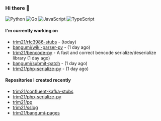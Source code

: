 ### Hi there 👋

![Python](https://img.shields.io/badge/python-3670A0?style=for-the-badge&logo=python&logoColor=ffdd54)
![Go](https://img.shields.io/badge/go-%2300ADD8.svg?style=for-the-badge&logo=go&logoColor=white)
![JavaScript](https://img.shields.io/badge/javascript-%23323330.svg?style=for-the-badge&logo=javascript&logoColor=%23F7DF1E)
![TypeScript](https://img.shields.io/badge/typescript-%23007ACC.svg?style=for-the-badge&logo=typescript&logoColor=white)

#### I'm currently working on

- [trim21/rfc3986-stubs](https://github.com/trim21/rfc3986-stubs) -  (today)
- [bangumi/wiki-parser-py](https://github.com/bangumi/wiki-parser-py) -  (1 day ago)
- [trim21/bencode-py](https://github.com/trim21/bencode-py) - A fast and correct bencode serialize/deserialize library (1 day ago)
- [bangumi/submit-patch](https://github.com/bangumi/submit-patch) -  (1 day ago)
- [trim21/php-serialize-py](https://github.com/trim21/php-serialize-py) -  (1 day ago)

#### Repositories I created recently

- [trim21/confluent-kafka-stubs](https://github.com/trim21/confluent-kafka-stubs)
- [trim21/php-serialize-py](https://github.com/trim21/php-serialize-py)
- [trim21/pp](https://github.com/trim21/pp)
- [trim21/sslog](https://github.com/trim21/sslog)
- [trim21/bangumi-pages](https://github.com/trim21/bangumi-pages)
